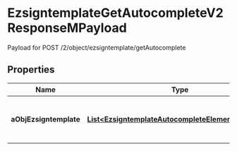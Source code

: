 

# EzsigntemplateGetAutocompleteV2ResponseMPayload

Payload for POST /2/object/ezsigntemplate/getAutocomplete

## Properties

| Name | Type | Description | Notes |
|------------ | ------------- | ------------- | -------------|
|**aObjEzsigntemplate** | [**List&lt;EzsigntemplateAutocompleteElementResponse&gt;**](EzsigntemplateAutocompleteElementResponse.md) | An array of Ezsigntemplate autocomplete element response. |  |



